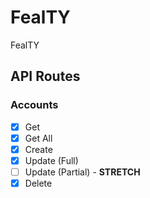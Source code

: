 # FealTY

FealTY

## API Routes

### Accounts

- [x] Get
- [x] Get All
- [x] Create
- [x] Update (Full)
- [ ] Update (Partial) - **STRETCH**
- [x] Delete
